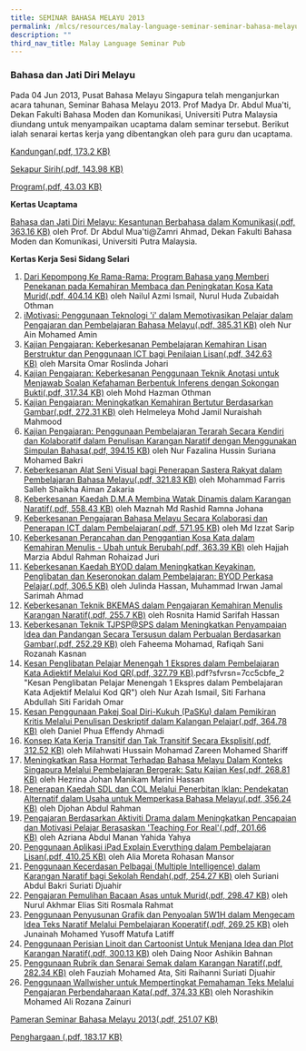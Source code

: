 ```yaml
---
title: SEMINAR BAHASA MELAYU 2013
permalink: /mlcs/resources/malay-language-seminar-seminar-bahasa-melayu-publications/seminar-bahasa-melayu-2013/
description: ""
third_nav_title: Malay Language Seminar Pub
---
```

### Bahasa dan Jati Diri Melayu

Pada 04 Jun 2013, Pusat Bahasa Melayu Singapura telah menganjurkan acara tahunan, Seminar Bahasa Melayu 2013. Prof Madya Dr. Abdul Mua'ti, Dekan Fakulti Bahasa Moden dan Komunikasi, Universiti Putra Malaysia diundang untuk menyampaikan ucaptama dalam seminar tersebut. Berikut ialah senarai kertas kerja yang dibentangkan oleh para guru dan ucaptama.

[Kandungan(.pdf, 173.2 KB)](https://academyofsingaporeteachers.moe.edu.sg/docs/librariesprovider6/ml-poetry-sg50/seminar-bahasa-melayu-2013/(0-1)content-page_ml-seminar-2013r.pdf?sfvrsn=7bb8c4f0_2 "Kandungan")

[Sekapur Sirih(.pdf, 143.98 KB)](https://academyofsingaporeteachers.moe.edu.sg/docs/librariesprovider6/ml-poetry-sg50/seminar-bahasa-melayu-2013/(0-2)sekapur-sirih_ml-seminar-2013-r.pdf?sfvrsn=e6832ab0_2 "Sekapur Sirih")

[Program(.pdf, 43.03 KB)](https://academyofsingaporeteachers.moe.edu.sg/docs/librariesprovider6/ml-poetry-sg50/seminar-bahasa-melayu-2013/program_ml_seminar_2013.pdf?sfvrsn=c3eb306_2 "Program")

**Kertas Ucaptama**

[Bahasa dan Jati Diri Melayu: Kesantunan Berbahasa dalam Komunikasi(.pdf, 363.16 KB)](https://academyofsingaporeteachers.moe.edu.sg/docs/librariesprovider6/ml-poetry-sg50/seminar-bahasa-melayu-2013/(0-3)ucaptama-(prof-mua'ti).pdf?sfvrsn=b919ad3_2 "Bahasa dan Jati Diri Melayu: Kesantunan Berbahasa dalam Komunikasi") oleh Prof. Dr Abdul Mua'ti@Zamri Ahmad, Dekan Fakulti Bahasa Moden dan Komunikasi, Universiti Putra Malaysia.

**Kertas Kerja Sesi Sidang Selari**

1.  [Dari Kepompong Ke Rama-Rama: Program Bahasa yang Memberi Penekanan pada Kemahiran Membaca dan Peningkatan Kosa Kata Murid(.pdf, 404.14 KB)](https://academyofsingaporeteachers.moe.edu.sg/docs/librariesprovider6/ml-poetry-sg50/seminar-bahasa-melayu-2013/kertas-kerja-sesi-sidang-selari/(1)sekolah-rendah-parkview-(nailul).pdf?sfvrsn=9826f3cc_2 "Dari Kepompong Ke Rama-Rama: Program Bahasa yang Memberi Penekanan pada Kemahiran Membaca dan Peningkatan Kosa Kata Murid") oleh Nailul Azmi Ismail, Nurul Huda Zubaidah Othman
2.  [iMotivasi: Penggunaan Teknologi 'i' dalam Memotivasikan Pelajar dalam Pengajaran dan Pembelajaran Bahasa Melayu(.pdf, 385.31 KB)](https://academyofsingaporeteachers.moe.edu.sg/docs/librariesprovider6/ml-poetry-sg50/seminar-bahasa-melayu-2013/kertas-kerja-sesi-sidang-selari/(2)sekolah-menengah-tanjong-katong-(nur-ain-mohd-amin).pdf?sfvrsn=d6462922_2 "iMotivasi: Penggunaan Teknologi 'i' dalam Memotivasikan Pelajar dalam Pengajaran dan Pembelajaran Bahasa Melayu") oleh Nur Ain Mohamed Amin
3.  [Kajian Pengajaran: Keberkesanan Pembelajaran Kemahiran Lisan Berstruktur dan Penggunaan ICT bagi Penilaian Lisan(.pdf, 342.63 KB)](https://academyofsingaporeteachers.moe.edu.sg/docs/librariesprovider6/ml-poetry-sg50/seminar-bahasa-melayu-2013/kertas-kerja-sesi-sidang-selari/(3)sekolah-rendah-gongshang_roslinda_johari.pdf?sfvrsn=6e41ace4_2 "Kajian Pengajaran: Keberkesanan Pembelajaran Kemahiran Lisan Berstruktur dan Penggunaan ICT bagi Penilaian Lisan") oleh Marsita Omar Roslinda Johari
4.  [Kajian Pengajaran: Keberkesanan Penggunaan Teknik Anotasi untuk Menjawab Soalan Kefahaman Berbentuk Inferens dengan Sokongan Bukti(.pdf, 317.34 KB)](https://academyofsingaporeteachers.moe.edu.sg/docs/librariesprovider6/ml-poetry-sg50/seminar-bahasa-melayu-2013/kertas-kerja-sesi-sidang-selari/(4)sek-rend-pei-tong-(hazman).pdf?sfvrsn=871232f9_2 "Kajian Pengajaran: Keberkesanan Penggunaan Teknik Anotasi untuk Menjawab Soalan Kefahaman Berbentuk Inferens dengan Sokongan Bukti") oleh Mohd Hazman Othman
5.  [Kajian Pengajaran: Meningkatkan Kemahiran Bertutur Berdasarkan Gambar(.pdf, 272.31 KB)](https://academyofsingaporeteachers.moe.edu.sg/docs/librariesprovider6/ml-poetry-sg50/seminar-bahasa-melayu-2013/kertas-kerja-sesi-sidang-selari/(5)sekolah-rendah-huamin(nuraisha).pdf?sfvrsn=53fc4ae4_2 "Kajian Pengajaran: Meningkatkan Kemahiran Bertutur Berdasarkan Gambar") oleh Helmeleya Mohd Jamil Nuraishah Mahmood
6.  [Kajian Pengajaran: Penggunaan Pembelajaran Terarah Secara Kendiri dan Kolaboratif dalam Penulisan Karangan Naratif dengan Menggunakan Simpulan Bahasa(.pdf, 394.15 KB)](https://academyofsingaporeteachers.moe.edu.sg/docs/librariesprovider6/ml-poetry-sg50/seminar-bahasa-melayu-2013/kertas-kerja-sesi-sidang-selari/(6)sekolah-rendah-kranji-(suriana).pdf?sfvrsn=420443b4_2 "Kajian Pengajaran: Penggunaan Pembelajaran Terarah Secara Kendiri dan Kolaboratif dalam Penulisan Karangan Naratif dengan Menggunakan Simpulan Bahasa") oleh Nur Fazalina Hussin Suriana Mohamed Bakri
7.  [Keberkesanan Alat Seni Visual bagi Penerapan Sastera Rakyat dalam Pembelajaran Bahasa Melayu(.pdf, 321.83 KB)](https://academyofsingaporeteachers.moe.edu.sg/docs/librariesprovider6/ml-poetry-sg50/seminar-bahasa-melayu-2013/kertas-kerja-sesi-sidang-selari/(7)-sekolah-menengah-siglap-(muhammad-farris).pdf?sfvrsn=d7e30408_2 "Keberkesanan Alat Seni Visual bagi Penerapan Sastera Rakyat dalam Pembelajaran Bahasa Melayu") oleh Mohammad Farris Salleh Shaikha Aiman Zakaria
8.  [Keberkesanan Kaedah D.M.A Membina Watak Dinamis dalam Karangan Naratif(.pdf, 558.43 KB)](https://academyofsingaporeteachers.moe.edu.sg/docs/librariesprovider6/ml-poetry-sg50/seminar-bahasa-melayu-2013/kertas-kerja-sesi-sidang-selari/(8)sekolah-meengah-ngee-ann-(muhd-irwan).pdf?sfvrsn=3f8e8c00_2 "Keberkesanan Kaedah D.M.A Membina Watak Dinamis dalam Karangan Naratif") oleh Maznah Md Rashid Ramna Johana
9.  [Keberkesanan Pengajaran Bahasa Melayu Secara Kolaborasi dan Penerapan ICT dalam Pembelajaran(.pdf, 571.95 KB)](https://academyofsingaporeteachers.moe.edu.sg/docs/librariesprovider6/ml-poetry-sg50/seminar-bahasa-melayu-2013/kertas-kerja-sesi-sidang-selari/(9)sekolah-menengah-st-hilda-(ramna-johana-maznah-md-rashid).pdf?sfvrsn=88b97ca1_2 "Keberkesanan Pengajaran Bahasa Melayu Secara Kolaborasi dan Penerapan ICT dalam Pembelajaran") oleh Md Izzat Sarip
10.  [Keberkesanan Perancahan dan Penggantian Kosa Kata dalam Kemahiran Menulis - Ubah untuk Berubah(.pdf, 363.39 KB)](https://academyofsingaporeteachers.moe.edu.sg/docs/librariesprovider6/ml-poetry-sg50/seminar-bahasa-melayu-2013/kertas-kerja-sesi-sidang-selari/(10)sekolah-rendah-elias-park-(muhd-izzat).pdf?sfvrsn=eff92011_2 "Keberkesanan Perancahan dan Penggantian Kosa Kata dalam Kemahiran Menulis - Ubah untuk Berubah") oleh Hajjah Marzia Abdul Rahman Rohaizad Juri
11.  [Keberkesanan Kaedah BYOD dalam Meningkatkan Keyakinan, Penglibatan dan Keseronokan dalam Pembelajaran: BYOD Perkasa Pelajar(.pdf, 306.5 KB)](https://academyofsingaporeteachers.moe.edu.sg/docs/librariesprovider6/ml-poetry-sg50/seminar-bahasa-melayu-2013/kertas-kerja-sesi-sidang-selari/(11)sekolah-rendah-fuchun(hajjah-marzia).pdf?sfvrsn=da1d2c9f_2 "Keberkesanan Kaedah BYOD dalam Meningkatkan Keyakinan, Penglibatan dan Keseronokan dalam Pembelajaran: BYOD Perkasa Pelajar") oleh Julinda Hassan, Muhammad Irwan Jamal Sarimah Ahmad
12.  [Keberkesanan Teknik BKEMAS dalam Pengajaran Kemahiran Menulis Karangan Naratif(.pdf, 255.7 KB)](https://academyofsingaporeteachers.moe.edu.sg/docs/librariesprovider6/ml-poetry-sg50/seminar-bahasa-melayu-2013/kertas-kerja-sesi-sidang-selari/(12)sekolah-rendah-greendale-eastspring-(rosnita-dan-sharifah).pdf?sfvrsn=792e03c6_2 "Keberkesanan Teknik BKEMAS dalam Pengajaran Kemahiran Menulis Karangan Naratif") oleh Rosnita Hamid Sarifah Hassan
13.  [Keberkesanan Teknik TJPSP@SPS dalam Meningkatkan Penyampaian Idea dan Pandangan Secara Tersusun dalam Perbualan Berdasarkan Gambar(.pdf, 252.29 KB)](https://academyofsingaporeteachers.moe.edu.sg/docs/librariesprovider6/ml-poetry-sg50/seminar-bahasa-melayu-2013/kertas-kerja-sesi-sidang-selari/(13)sekolah-st-patricks-(rozanah-kasnan).pdf?sfvrsn=fa8e2afb_2 "Keberkesanan Teknik TJPSP@SPS dalam Meningkatkan Penyampaian Idea dan Pandangan Secara Tersusun dalam Perbualan Berdasarkan Gambar") oleh Faheema Mohamad, Rafiqah Sani Rozanah Kasnan
14.  [Kesan Penglibatan Pelajar Menengah 1 Ekspres dalam Pembelajaran Kata Adjektif Melalui Kod QR(.pdf, 327.79 KB)](https://academyofsingaporeteachers.moe.edu.sg/docs/librariesprovider6/ml-poetry-sg50/seminar-bahasa-melayu-2013/kertas-kerja-sesi-sidang-selari/(14)firs-toa-payoh-st-hilda-(pasku)effendy-ahmadi-daniel).pdf?sfvrsn=7cc5cbfe_2 "Kesan Penglibatan Pelajar Menengah 1 Ekspres dalam Pembelajaran Kata Adjektif Melalui Kod QR") oleh Nur Azah Ismail, Siti Farhana Abdullah Siti Faridah Omar
15.  [Kesan Penggunaan Pakej Soal Diri-Kukuh (PaSKu) dalam Pemikiran Kritis Melalui Penulisan Deskriptif dalam Kalangan Pelajar(.pdf, 364.78 KB)](https://academyofsingaporeteachers.moe.edu.sg/docs/librariesprovider6/ml-poetry-sg50/seminar-bahasa-melayu-2013/kertas-kerja-sesi-sidang-selari/(15)sek-men-woodgroove(siti-farhana-abdullah).pdf?sfvrsn=49d567a7_2 "Kesan Penggunaan Pakej Soal Diri-Kukuh (PaSKu) dalam Pemikiran Kritis Melalui Penulisan Deskriptif dalam Kalangan Pelajar") oleh Daniel Phua Effendy Ahmadi
16.  [Konsep Kata Kerja Transitif dan Tak Transitif Secara Eksplisit(.pdf, 312.52 KB)](https://academyofsingaporeteachers.moe.edu.sg/docs/librariesprovider6/ml-poetry-sg50/seminar-bahasa-melayu-2013/kertas-kerja-sesi-sidang-selari/(16)sekolah-rendah-loyang-(mohd-zareen).pdf?sfvrsn=2d2ebb81_2 "Konsep Kata Kerja Transitif dan Tak Transitif Secara Eksplisit") oleh Milahwati Hussain Mohamad Zareen Mohamed Shariff
17.  [Meningkatkan Rasa Hormat Terhadap Bahasa Melayu Dalam Konteks Singapura Melalui Pembelajaran Bergerak: Satu Kajian Kes(.pdf, 268.81 KB)](https://academyofsingaporeteachers.moe.edu.sg/docs/librariesprovider6/ml-poetry-sg50/seminar-bahasa-melayu-2013/kertas-kerja-sesi-sidang-selari/(17)chij-tanjong-katong-convent-(marini).pdf?sfvrsn=aa23d18d_2 "Meningkatkan Rasa Hormat Terhadap Bahasa Melayu Dalam Konteks Singapura Melalui Pembelajaran Bergerak: Satu Kajian Kes") oleh Hezrina Johan Manikam Marini Hassan
18.  [Penerapan Kaedah SDL dan COL Melalui Penerbitan Iklan: Pendekatan Alternatif dalam Usaha untuk Memperkasa Bahasa Melayu(.pdf, 356.24 KB)](https://academyofsingaporeteachers.moe.edu.sg/docs/librariesprovider6/ml-poetry-sg50/seminar-bahasa-melayu-2013/kertas-kerja-sesi-sidang-selari/(18)sek_menengah_yusof_ishak_(yahida_yahya)_edited.pdf?sfvrsn=b9fa8896_2 "Penerapan Kaedah SDL dan COL Melalui Penerbitan Iklan: Pendekatan Alternatif dalam Usaha untuk Memperkasa Bahasa Melayu") oleh Djohan Abdul Rahman
19.  [Pengajaran Berdasarkan Aktiviti Drama dalam Meningkatkan Pencapaian dan Motivasi Pelajar Berasaskan 'Teaching For Real'(.pdf, 201.66 KB)](https://academyofsingaporeteachers.moe.edu.sg/docs/librariesprovider6/ml-poetry-sg50/seminar-bahasa-melayu-2013/kertas-kerja-sesi-sidang-selari/(19)sekolah-rendah-northland-(siti-rosmala-akhmar).pdf?sfvrsn=69f27a3f_2 "Pengajaran Berdasarkan Aktiviti Drama dalam Meningkatkan Pencapaian dan Motivasi Pelajar Berasaskan 'Teaching For Real'") oleh Azriana Abdul Manan Yahida Yahya
20.  [Penggunaan Aplikasi iPad Explain Everything dalam Pembelajaran Lisan(.pdf, 410.25 KB)](https://academyofsingaporeteachers.moe.edu.sg/docs/librariesprovider6/ml-poetry-sg50/seminar-bahasa-melayu-2013/kertas-kerja-sesi-sidang-selari/(20)sekolah-menengah-bishan-park-(djohan).pdf?sfvrsn=2b1d5543_2 "Penggunaan Aplikasi iPad Explain Everything dalam Pembelajaran Lisan") oleh Alia Moreta Rohasan Mansor
21.  [Penggunaan Kecerdasan Pelbagai (Multiple Intelligence) dalam Karangan Naratif bagi Sekolah Rendah(.pdf, 254.27 KB)](https://academyofsingaporeteachers.moe.edu.sg/docs/librariesprovider6/ml-poetry-sg50/seminar-bahasa-melayu-2013/kertas-kerja-sesi-sidang-selari/(21)sekolah-menengah-dunman-(alia-rohasan).pdf?sfvrsn=cd7721b5_2 "Penggunaan Kecerdasan Pelbagai (Multiple Intelligence) dalam Karangan Naratif bagi Sekolah Rendah") oleh Suriani Abdul Bakri Suriati Djuahir
22.  [Pengajaran Pemulihan Bacaan Asas untuk Murid(.pdf, 298.47 KB)](https://academyofsingaporeteachers.moe.edu.sg/docs/librariesprovider6/ml-poetry-sg50/seminar-bahasa-melayu-2013/kertas-kerja-sesi-sidang-selari/(22)sekolah-rendah-westview-(suriani).pdf?sfvrsn=a0c8b5af_2 "Pengajaran Pemulihan Bacaan Asas untuk Murid") oleh Nurul Akhmar Elias Siti Rosmala Rahmat
23.  [Penggunaan Penyusunan Grafik dan Penyoalan 5W1H dalam Mengecam Idea Teks Naratif Melalui Pembelajaran Koperatif(.pdf, 269.25 KB)](https://academyofsingaporeteachers.moe.edu.sg/docs/librariesprovider6/ml-poetry-sg50/seminar-bahasa-melayu-2013/kertas-kerja-sesi-sidang-selari/(23)sekolah-rendah-admiralty-(daing-noor).pdf?sfvrsn=4ce0eddd_2 "Penggunaan Penyusunan Grafik dan Penyoalan 5W1H dalam Mengecam Idea Teks Naratif Melalui Pembelajaran Koperatif") oleh Junainah Mohamed Yusoff Matufa Latiff
24.  [Penggunaan Perisian Linoit dan Cartoonist Untuk Menjana Idea dan Plot Karangan Naratif(.pdf, 300.13 KB)](https://academyofsingaporeteachers.moe.edu.sg/docs/librariesprovider6/ml-poetry-sg50/seminar-bahasa-melayu-2013/kertas-kerja-sesi-sidang-selari/(24)fauziah-suriati-raihanni.pdf?sfvrsn=2952fc0b_2 "Penggunaan Perisian Linoit dan Cartoonist Untuk Menjana Idea dan Plot Karangan Naratif") oleh Daing Noor Ashikin Bahnan
25.  [Penggunaan Rubrik dan Senarai Semak dalam Karangan Naratif(.pdf, 282.34 KB)](https://academyofsingaporeteachers.moe.edu.sg/docs/librariesprovider6/ml-poetry-sg50/seminar-bahasa-melayu-2013/kertas-kerja-sesi-sidang-selari/(25)sek-rendah-greenwood-(matufa).pdf?sfvrsn=5d267994_2 "Penggunaan Rubrik dan Senarai Semak dalam Karangan Naratif") oleh Fauziah Mohamed Ata, Siti Raihanni Suriati Djuahir
26.  [Penggunaan Wallwisher untuk Mempertingkat Pemahaman Teks Melalui Pengajaran Perbendaharaan Kata(.pdf, 374.33 KB)](https://academyofsingaporeteachers.moe.edu.sg/docs/librariesprovider6/ml-poetry-sg50/seminar-bahasa-melayu-2013/kertas-kerja-sesi-sidang-selari/(26)sekolah-rendah-yuneng-(norashikin).pdf?sfvrsn=5e91ce6a_2 "Penggunaan Wallwisher untuk Mempertingkat Pemahaman Teks Melalui Pengajaran Perbendaharaan Kata") oleh Norashikin Mohamed Ali Rozana Zainuri

[Pameran Seminar Bahasa Melayu 2013(.pdf, 251.07 KB)](https://academyofsingaporeteachers.moe.edu.sg/docs/librariesprovider6/ml-poetry-sg50/seminar-bahasa-melayu-2013/pameran-seminar-bahasa-melayu-2013.pdf?sfvrsn=2102f9a_0 "Pameran Seminar Bahasa Melayu 2013")

[Penghargaan (.pdf, 183.17 KB)](https://academyofsingaporeteachers.moe.edu.sg/docs/librariesprovider6/ml-poetry-sg50/seminar-bahasa-melayu-2013/penghargaan-2013.pdf?sfvrsn=34d728fc_2 "Penghargaan 2013")